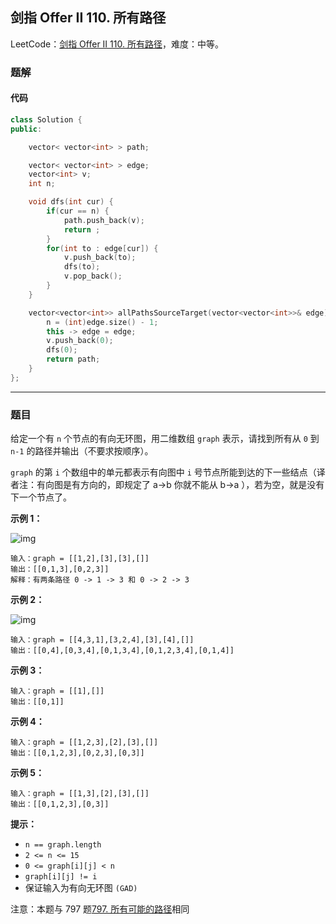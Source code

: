 ## 剑指 Offer II 110. 所有路径

LeetCode：[剑指 Offer II 110. 所有路径](https://leetcode.cn/problems/bP4bmD/)，难度：中等。

### 题解

#### 代码

```c++
class Solution {
public:

    vector< vector<int> > path;

    vector< vector<int> > edge;
    vector<int> v;
    int n;

    void dfs(int cur) {
        if(cur == n) {
            path.push_back(v);
            return ;
        }
        for(int to : edge[cur]) {
            v.push_back(to);
            dfs(to);
            v.pop_back();
        }
    }

    vector<vector<int>> allPathsSourceTarget(vector<vector<int>>& edge) {
        n = (int)edge.size() - 1;
        this -> edge = edge;
        v.push_back(0);
        dfs(0);
        return path;
    }
};
```



---



### 题目

给定一个有 `n` 个节点的有向无环图，用二维数组 `graph` 表示，请找到所有从 `0` 到 `n-1` 的路径并输出（不要求按顺序）。

`graph` 的第 `i` 个数组中的单元都表示有向图中 `i` 号节点所能到达的下一些结点（译者注：有向图是有方向的，即规定了 a→b 你就不能从 b→a ），若为空，就是没有下一个节点了。

 

**示例 1：**

![img](https://gitee.com/xwl66/leetcode/raw/master/image/jianZhiOfferII110-all_1.jpg)

```
输入：graph = [[1,2],[3],[3],[]]
输出：[[0,1,3],[0,2,3]]
解释：有两条路径 0 -> 1 -> 3 和 0 -> 2 -> 3
```

**示例 2：**

![img](https://gitee.com/xwl66/leetcode/raw/master/image/jianZhiOfferII110-all_2.jpg)

```
输入：graph = [[4,3,1],[3,2,4],[3],[4],[]]
输出：[[0,4],[0,3,4],[0,1,3,4],[0,1,2,3,4],[0,1,4]]
```

**示例 3：**

```
输入：graph = [[1],[]]
输出：[[0,1]]
```

**示例 4：**

```
输入：graph = [[1,2,3],[2],[3],[]]
输出：[[0,1,2,3],[0,2,3],[0,3]]
```

**示例 5：**

```
输入：graph = [[1,3],[2],[3],[]]
输出：[[0,1,2,3],[0,3]]
```

 

**提示：**

- `n == graph.length`
- `2 <= n <= 15`
- `0 <= graph[i][j] < n`
- `graph[i][j] != i` 
- 保证输入为有向无环图 `(GAD)`

 

注意：本题与 797 题[797. 所有可能的路径](https://leetcode-cn.com/problems/all-paths-from-source-to-target/)相同



